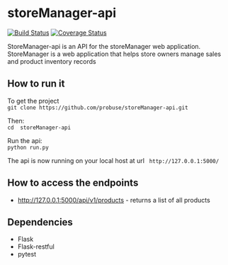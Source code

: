 # storeManager-api  
[![Build Status](https://travis-ci.com/probuse/storeManager-api.svg?branch=master)](https://travis-ci.com/probuse/storeManager-api)
[![Coverage Status](https://coveralls.io/repos/github/probuse/storeManager-api/badge.svg?branch=master)](https://coveralls.io/github/probuse/storeManager-api?branch=master)  

StoreManager-api is an API for the storeManager web application.  
StoreManager is a web application that helps store owners manage sales and product inventory records

## How to run it
To get the project  
`git clone https://github.com/probuse/storeManager-api.git `

Then:  
`cd  storeManager-api`

Run the api:  
`python run.py`

The api is now running on your local host at url ` http://127.0.0.1:5000/`

## How to access the endpoints
* http://127.0.0.1:5000/api/v1/products - returns a list of all products

## Dependencies
* Flask
* Flask-restful
* pytest
